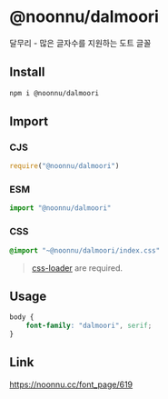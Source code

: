 # @noonnu/dalmoori
달무리 - 많은 글자수를 지원하는 도트 글꼴

## Install
```sh
npm i @noonnu/dalmoori
```
## Import
### CJS
```js
require("@noonnu/dalmoori")
```
### ESM
```js
import "@noonnu/dalmoori"
```
### CSS 
```css
@import "~@noonnu/dalmoori/index.css"
```
> [css-loader](https://github.com/webpack-contrib/css-loader) are required.

## Usage
```css
body {
    font-family: "dalmoori", serif;
}
```

## Link
https://noonnu.cc/font_page/619